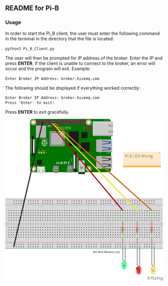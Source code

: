 ## README for Pi-B

### Usage

In order to start the Pi_B client, the user must enter the following command in the terminal in the directory that the
file is located:

`python3 Pi_B_Client.py`

The user will then be prompted for IP address of the broker. Enter the IP and press **ENTER**. If the client is unable
to connect to the broker, an error will occur and the program will exit. Example:

`Enter Broker IP Address: broker.hivemq.com`

The following should be displayed if everything worked correctly:

```
Enter Broker IP Address: broker.hivemq.com
Press 'Enter' to exit:
```

Press **ENTER** to exit gracefully.

![Schematic](Pi%20B%20wiring_bb.png)

